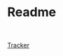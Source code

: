 # Readme

<br>

[Tracker](https://docs.google.com/spreadsheets/d/1DO9uZ4bku1E6rTBiuodk3nMoZSRfDQLyuXbjgwlqC7k/edit?gid=1977686793#gid=1977686793)
